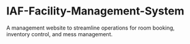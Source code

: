 # IAF-Facility-Management-System
A management website to streamline operations for room booking, inventory control, and mess management.
